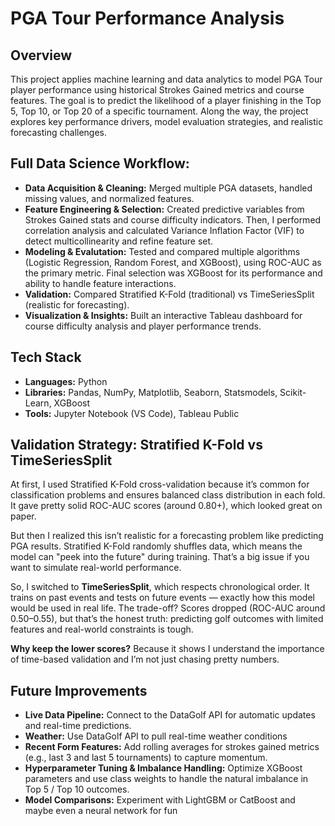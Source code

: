 # PGA Tour Performance Analysis

## Overview
This project applies machine learning and data analytics to model PGA Tour player performance using historical Strokes Gained metrics and course features. The goal is to predict the likelihood of a player finishing in the Top 5, Top 10, or Top 20 of a specific tournament. Along the way, the project explores key performance drivers, model evaluation strategies, and realistic forecasting challenges.

## Full Data Science Workflow:
  - **Data Acquisition & Cleaning:** Merged multiple PGA datasets, handled missing values, and normalized features.
  - **Feature Engineering & Selection:** Created predictive variables from Strokes Gained stats and course difficulty indicators. Then, I performed correlation analysis and calculated Variance Inflation Factor (VIF) to detect multicollinearity and refine feature set.
  - **Modeling & Evalutation:** Tested and compared multiple algorithms (Logistic Regression, Random Forest, and XGBoost), using ROC-AUC as the primary metric. Final selection was XGBoost for its performance and ability to handle feature interactions.
  - **Validation:** Compared Stratified K-Fold (traditional) vs TimeSeriesSplit (realistic for forecasting).
  - **Visualization & Insights:** Built an interactive Tableau dashboard for course difficulty analysis and player performance trends.

## Tech Stack
- **Languages:** Python
- **Libraries:** Pandas, NumPy, Matplotlib, Seaborn, Statsmodels, Scikit-Learn, XGBoost
- **Tools:** Jupyter Notebook (VS Code), Tableau Public

## Validation Strategy: Stratified K-Fold vs TimeSeriesSplit
At first, I used Stratified K-Fold cross-validation because it’s common for classification problems and ensures balanced class distribution in each fold. It gave pretty solid ROC-AUC scores (around 0.80+), which looked great on paper.

But then I realized this isn’t realistic for a forecasting problem like predicting PGA results. Stratified K-Fold randomly shuffles data, which means the model can "peek into the future" during training. That’s a big issue if you want to simulate real-world performance.

So, I switched to **TimeSeriesSplit**, which respects chronological order. It trains on past events and tests on future events — exactly how this model would be used in real life. The trade-off? Scores dropped (ROC-AUC around 0.50–0.55), but that’s the honest truth: predicting golf outcomes with limited features and real-world constraints is tough.

**Why keep the lower scores?** Because it shows I understand the importance of time-based validation and I’m not just chasing pretty numbers. 

## Future Improvements
- **Live Data Pipeline:** Connect to the DataGolf API for automatic updates and real-time predictions. 
- **Weather:** Use DataGolf API to pull real-time weather conditions
- **Recent Form Features:** Add rolling averages for strokes gained metrics (e.g., last 3 and last 5 tournaments) to capture momentum.
- **Hyperparameter Tuning & Imbalance Handling:** Optimize XGBoost parameters and use class weights to handle the natural imbalance in Top 5 / Top 10 outcomes.
- **Model Comparisons:** Experiment with LightGBM or CatBoost and maybe even a neural network for fun
